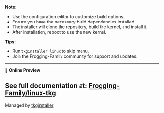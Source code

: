 **Note:**
- Use the configuration editor to customize build options.
- Ensure you have the necessary build dependencies installed.
- The installer will clone the repository, build the kernel, and install it.
- After installation, reboot to use the new kernel.

**Tips:**
- Run `tkginstaller linux` to skip menu.
- Join the Frogging-Family community for support and updates.

---
**🧠 Online Preview**

See full documentation at:
[Frogging-Family/linux-tkg](https://github.com/Frogging-Family/linux-tkg/blob/master/README.md)
---
Managed by [tkginstaller](https://github.com/damachine/tkginstaller)
